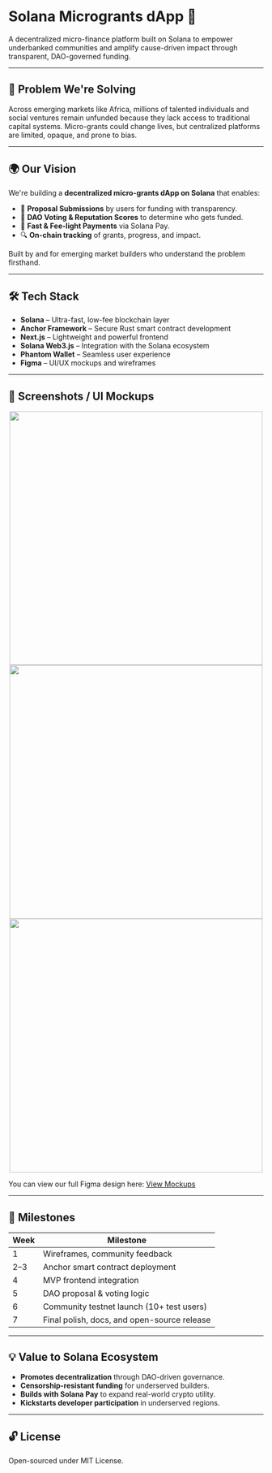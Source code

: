 # Solana Microgrants dApp 💸

A decentralized micro-finance platform built on Solana to empower underbanked communities and amplify cause-driven impact through transparent, DAO-governed funding.

---

## 🚀 Problem We're Solving

Across emerging markets like Africa, millions of talented individuals and social ventures remain unfunded because they lack access to traditional capital systems. Micro-grants could change lives, but centralized platforms are limited, opaque, and prone to bias.

---

## 🌍 Our Vision

We're building a **decentralized micro-grants dApp on Solana** that enables:

- 📜 **Proposal Submissions** by users for funding with transparency.
- 🤝 **DAO Voting & Reputation Scores** to determine who gets funded.
- 💸 **Fast & Fee-light Payments** via Solana Pay.
- 🔍 **On-chain tracking** of grants, progress, and impact.

Built by and for emerging market builders who understand the problem firsthand.

---

## 🛠️ Tech Stack

- **Solana** – Ultra-fast, low-fee blockchain layer
- **Anchor Framework** – Secure Rust smart contract development
- **Next.js** – Lightweight and powerful frontend
- **Solana Web3.js** – Integration with the Solana ecosystem
- **Phantom Wallet** – Seamless user experience
- **Figma** – UI/UX mockups and wireframes

---

## 📸 Screenshots / UI Mockups

<p align="center">
  <img src="./designs/homepage.png" width="500"/>
  <img src="./designs/submit-proposal.png" width="500"/>
  <img src="./designs/vote-proposal.png" width="500"/>
</p>

You can view our full Figma design here: [View Mockups](https://www.figma.com/file/abc1234567890/Microgrants-on-Solana?type=design&mode=design)

---

## 📍 Milestones

| Week | Milestone                                     |
|------|-----------------------------------------------|
| 1    | Wireframes, community feedback                |
| 2–3  | Anchor smart contract deployment              |
| 4    | MVP frontend integration                      |
| 5    | DAO proposal & voting logic                   |
| 6    | Community testnet launch (10+ test users)     |
| 7    | Final polish, docs, and open-source release   |

---

## 💡 Value to Solana Ecosystem

- **Promotes decentralization** through DAO-driven governance.
- **Censorship-resistant funding** for underserved builders.
- **Builds with Solana Pay** to expand real-world crypto utility.
- **Kickstarts developer participation** in underserved regions.

---

## 🔓 License

Open-sourced under MIT License.
